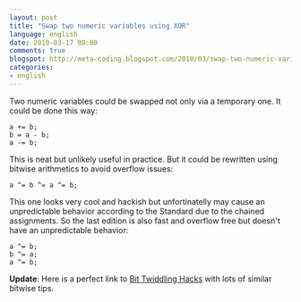 ```yaml
---
layout: post
title: "Swap two numeric variables using XOR"
language: english
date: 2010-03-17 00:00
comments: true
blogspot: http://meta-coding.blogspot.com/2010/03/swap-two-numeric-variables-using-xor.html
categories: 
- english
---
```

Two numeric variables could be swapped not only via a temporary one. It could be done this way:

    a += b;
    b = a - b;
    a -= b;

This is neat but unlikely useful in practice. But it could be rewritten using bitwise arithmetics to avoid overflow issues:

    a ^= b ^= a ^= b;

This one looks very cool and hackish but unfortinatelly may cause an unpredictable behavior according to the Standard due to the chained assignments. So the last edition is also fast and overflow free but doesn't have an unpredictable behavior:

    a ^= b;
    b ^= a;
    a ^= b;

**Update**: Here is a perfect link to [Bit Twiddling Hacks][] with lots of similar bitwise tips.

[Bit Twiddling Hacks]: http://graphics.stanford.edu/~seander/bithacks.html
